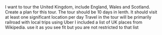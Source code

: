 I want to tour the United Kingdom, include England, Wales and Scotland.
Create a plan for this tour.
The tour should be 10 days in lenth.
It should visit at least one significant location per day
Travel in the tour will be primarily railroad with local trips using Uber
I included a list of UK places from Wikipedia. use it as you see fit but you are not restricted to that list
